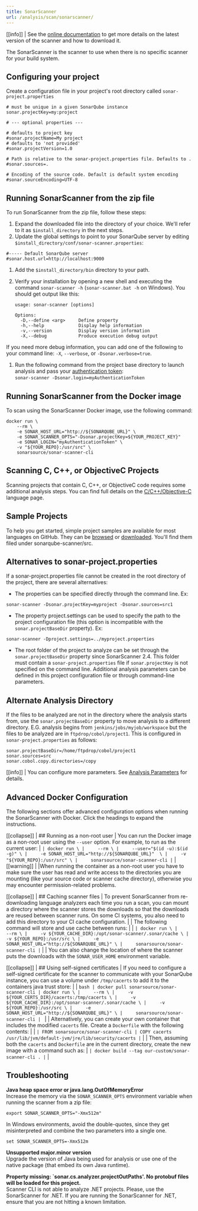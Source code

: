 ```yaml
---
title: SonarScanner
url: /analysis/scan/sonarscanner/
---
```


<!-- static -->
<update-center updatecenterkey="scannercli"></update-center>
<!-- /static -->
<!-- embedded -->
[[info]]
| See the [online documentation](https://redirect.sonarsource.com/doc/download-scanner.html) to get more details on the latest version of the scanner and how to download it.
<!-- /embedded -->

The SonarScanner is the scanner to use when there is no specific scanner for your build system.

## Configuring your project
Create a configuration file in your project's root directory called `sonar-project.properties`

```
# must be unique in a given SonarQube instance
sonar.projectKey=my:project

# --- optional properties ---

# defaults to project key
#sonar.projectName=My project
# defaults to 'not provided'
#sonar.projectVersion=1.0
 
# Path is relative to the sonar-project.properties file. Defaults to .
#sonar.sources=.
 
# Encoding of the source code. Default is default system encoding
#sonar.sourceEncoding=UTF-8
```

## Running SonarScanner from the zip file
To run SonarScanner from the zip file, follow these steps:

1. Expand the downloaded file into the directory of your choice. We'll refer to it as `$install_directory` in the next steps.
1. Update the global settings to point to your SonarQube server by editing `$install_directory/conf/sonar-scanner.properties`:
```
#----- Default SonarQube server
#sonar.host.url=http://localhost:9000
```
1. Add the `$install_directory/bin` directory to your path.
1. Verify your installation by opening a new shell and executing the command `sonar-scanner -h` (`sonar-scanner.bat -h` on Windows). You should get output like this:

   ```
   usage: sonar-scanner [options]
  
   Options:
     -D,--define <arg>     Define property
     -h,--help             Display help information
     -v,--version          Display version information
     -X,--debug            Produce execution debug output
   ```
If you need more debug information, you can add one of the following to your command line: `-X`, `--verbose`, or `-Dsonar.verbose=true`.

1. Run the following command from the project base directory to launch analysis and pass your [authentication token](/user-guide/user-token/):  
`sonar-scanner -Dsonar.login=myAuthenticationToken`

## Running SonarScanner from the Docker image
To scan using the SonarScanner Docker image, use the following command:

```
docker run \
    --rm \
    -e SONAR_HOST_URL="http://${SONARQUBE_URL}" \
    -e SONAR_SCANNER_OPTS="-Dsonar.projectKey=${YOUR_PROJECT_KEY}"
    -e SONAR_LOGIN="myAuthenticationToken" \
    -v "${YOUR_REPO}:/usr/src" \
    sonarsource/sonar-scanner-cli
```

## Scanning C, C++, or ObjectiveC Projects
Scanning projects that contain C, C++, or ObjectiveC code requires some additional analysis steps. You can find full details on the [C/C++/Objective-C](/analysis/languages/cfamily/) language page.

## Sample Projects
To help you get started, simple project samples are available for most languages on GitHub. They can be [browsed](https://github.com/SonarSource/sonar-scanning-examples) or [downloaded](https://github.com/SonarSource/sonar-scanning-examples/archive/master.zip). You'll find them filed under sonarqube-scanner/src.

## Alternatives to sonar-project.properties
If a sonar-project.properties file cannot be created in the root directory of the project, there are several alternatives:

* The properties can be specified directly through the command line. Ex:
```
sonar-scanner -Dsonar.projectKey=myproject -Dsonar.sources=src1
```
* The property project.settings can be used to specify the path to the project configuration file (this option is incompatible with the `sonar.projectBaseDir` property). Ex:
```
sonar-scanner -Dproject.settings=../myproject.properties
```
* The root folder of the project to analyze can be set through the `sonar.projectBaseDir` property since SonarScanner 2.4. This folder must contain a `sonar-project.properties` file if `sonar.projectKey` is not specified on the command line.
Additional analysis parameters can be defined in this project configuration file or through command-line parameters. 

## Alternate Analysis Directory
If the files to be analyzed are not in the directory where the analysis starts from, use the `sonar.projectBaseDir` property to move analysis to a different directory. E.G. analysis begins from `jenkins/jobs/myjob/workspace` but the files to be analyzed are in `ftpdrop/cobol/project1`.
This is configured in `sonar-project.properties` as follows:
```
sonar.projectBaseDir=/home/ftpdrop/cobol/project1
sonar.sources=src
sonar.cobol.copy.directories=/copy
```

[[info]]
| You can configure more parameters. See [Analysis Parameters](/analysis/analysis-parameters/) for details.

## Advanced Docker Configuration

The following sections offer advanced configuration options when running the SonarScanner with Docker. Click the headings to expand the instructions.

[[collapse]]
| ## Running as a non-root user
| You can run the Docker image as a non-root user using the `--user` option. For example, to run as the current user:
| ```
| docker run \
|     --rm \
|     --user="$(id -u):$(id -g)" \
|     -e SONAR_HOST_URL="http://${SONARQUBE_URL}"  \
|     -v "${YOUR_REPO}:/usr/src" \
|     sonarsource/sonar-scanner-cli
| ```
| [[warning]]
| |When running the container as a non-root user you have to make sure the user has read and write access to the directories you are mounting (like your source code or scanner cache directory), otherwise you may encounter permission-related problems.  

[[collapse]]
| ## Caching scanner files
| To prevent SonarScanner from re-downloading language analyzers each time you run a scan, you can mount a directory where the scanner stores the downloads so that the downloads are reused between scanner runs. On some CI systems, you also need to add this directory to your CI cache configuration. 
|
| The following command will store and use cache between runs:
|
| ```
| docker run \
|     --rm \
|     -v ${YOUR_CACHE_DIR}:/opt/sonar-scanner/.sonar/cache \
|     -v ${YOUR_REPO}:/usr/src \
|     -e SONAR_HOST_URL="http://${SONARQUBE_URL}" \
|     sonarsource/sonar-scanner-cli
| ```
|
| You can also change the location of where the scanner puts the downloads with the `SONAR_USER_HOME` environment variable.

[[collapse]]
| ## Using self-signed certificates
| If you need to configure a self-signed certificate for the scanner to communicate with your SonarQube instance, you can use a volume under `/tmp/cacerts` to add it to the containers java trust store: 
|
| ```bash
| docker pull sonarsource/sonar-scanner-cli
| docker run \
|     --rm \
|     -v ${YOUR_CERTS_DIR}/cacerts:/tmp/cacerts \
|     -v ${YOUR_CACHE_DIR}:/opt/sonar-scanner/.sonar/cache \
|     -v ${YOUR_REPO}:/usr/src \
|     -e SONAR_HOST_URL="http://${SONARQUBE_URL}" \
|     sonarsource/sonar-scanner-cli
| ```
|
| Alternatively, you can create your own container that includes the modified `cacerts` file. Create a `Dockerfile` with the following contents:
|
| ```
| FROM sonarsource/sonar-scanner-cli
| COPY cacerts /usr/lib/jvm/default-jvm/jre/lib/security/cacerts
| ```
|
| Then, assuming both the `cacerts` and `Dockerfile` are in the current directory, create the new image with a command such as:
| ```
| docker build --tag our-custom/sonar-scanner-cli .
| ```
|

## Troubleshooting
**Java heap space error or java.lang.OutOfMemoryError**  
Increase the memory via the `SONAR_SCANNER_OPTS` environment variable when running the scanner from a zip file:
```
export SONAR_SCANNER_OPTS="-Xmx512m"
```
In Windows environments, avoid the double-quotes, since they get misinterpreted and combine the two parameters into a single one.
```
set SONAR_SCANNER_OPTS=-Xmx512m
```

**Unsupported major.minor version**  
Upgrade the version of Java being used for analysis or use one of the native package (that embed its own Java runtime).

**Property missing: `sonar.cs.analyzer.projectOutPaths'. No protobuf files will be loaded for this project.**  
Scanner CLI is not able to analyze .NET projects. Please, use the SonarScanner for .NET. If you are running the SonarScanner for .NET, ensure that you are not hitting a known limitation.
